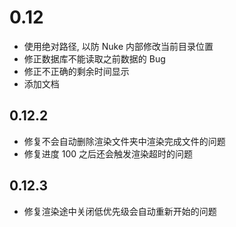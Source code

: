 # 0.12

- 使用绝对路径, 以防 Nuke 内部修改当前目录位置
- 修正数据库不能读取之前数据的 Bug
- 修正不正确的剩余时间显示
- 添加文档

## 0.12.2

- 修复不会自动删除渲染文件夹中渲染完成文件的问题
- 修复进度 100 之后还会触发渲染超时的问题

## 0.12.3

- 修复渲染途中关闭低优先级会自动重新开始的问题
